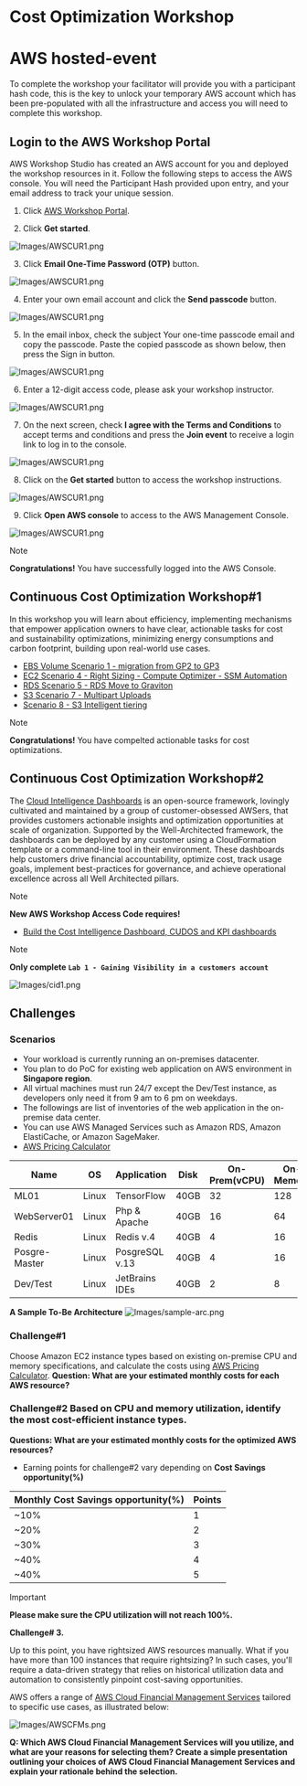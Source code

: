 # Cost Optimization Workshop

# AWS hosted-event

To complete the workshop your facilitator will provide you with a participant hash code, this is the key to unlock your temporary AWS account which has been pre-populated with all the infrastructure and access you will need to complete this workshop.

## Login to the AWS Workshop Portal

AWS Workshop Studio has created an AWS account for you and deployed the workshop resources in it. Follow the following steps to access the AWS console. You will need the Participant Hash provided upon entry, and your email address to track your unique session.

1. Click [AWS Workshop Portal](https://catalog.us-east-1.prod.workshops.aws/).

2. Click **Get started**.

![Images/AWSCUR1.png](/static/costoptimization/getting-started/setup-event-engine-00.png?classes=lab_picture_small)

3. Click **Email One-Time Password (OTP)** button.

![Images/AWSCUR1.png](/static/costoptimization/getting-started/setup-event-engine-01.png?classes=lab_picture_small)

4. Enter your own email account and click the **Send passcode** button.

![Images/AWSCUR1.png](/static/costoptimization/getting-started/setup-event-engine-02.png?classes=lab_picture_small)

5. In the email inbox, check the subject Your one-time passcode email and copy the passcode. Paste the copied passcode as shown below, then press the Sign in button.

![Images/AWSCUR1.png](/static/costoptimization/getting-started/setup-event-engine-03.png?classes=lab_picture_small)

6. Enter a 12-digit access code, please ask your workshop instructor.

![Images/AWSCUR1.png](/static/costoptimization/getting-started/hashcode.png?classes=lab_picture_small)

7. On the next screen, check **I agree with the Terms and Conditions** to accept terms and conditions and press the **Join event** to receive a login link to log in to the console.

![Images/AWSCUR1.png](/static/costoptimization/getting-started/setup-event-engine-04.png?classes=lab_picture_small)

8. Click on the **Get started** button to access the workshop instructions.

![Images/AWSCUR1.png](/static/costoptimization/getting-started/setup-event-engine-05.png?classes=lab_picture_small)

9. Click **Open AWS console** to access to the AWS Management Console.

![Images/AWSCUR1.png](/static/costoptimization/getting-started/setup-event-engine-06.png?classes=lab_picture_small)

> [!NOTE]
> **Congratulations!** You have successfully logged into the AWS Console.

## Continuous Cost Optimization Workshop#1

In this workshop you will learn about efficiency, implementing mechanisms that empower application owners to have clear, actionable tasks for cost and sustainability optimizations, minimizing energy consumptions and carbon footprint, building upon real-world use cases.

 * [EBS Volume Scenario 1 - migration from GP2 to GP3](https://catalog.us-east-1.prod.workshops.aws/workshops/42c0fe7e-8d1c-4d5f-8b48-c818c7952242/en-US/ebs/scenario1-ebs-volumes-migration-from-gp2-to-gp3)
 * [EC2 Scenario 4 - Right Sizing - Compute Optimizer - SSM Automation](https://catalog.us-east-1.prod.workshops.aws/workshops/42c0fe7e-8d1c-4d5f-8b48-c818c7952242/en-US/ec2/scenario4-ec2-rightsizing)
 * [RDS Scenario 5 - RDS Move to Graviton](https://catalog.us-east-1.prod.workshops.aws/workshops/42c0fe7e-8d1c-4d5f-8b48-c818c7952242/en-US/rds/6-rds-move-to-graviton)
 * [S3 Scenario 7 - Multipart Uploads](https://catalog.us-east-1.prod.workshops.aws/workshops/42c0fe7e-8d1c-4d5f-8b48-c818c7952242/en-US/s3/s3-multi-part-uploads)
 * [Scenario 8 - S3 Intelligent tiering](https://catalog.us-east-1.prod.workshops.aws/workshops/42c0fe7e-8d1c-4d5f-8b48-c818c7952242/en-US/s3/intelligent-tiering)


 > [!NOTE]
> **Congratulations!** You have compelted actionable tasks for cost optimizations.

## Continuous Cost Optimization Workshop#2

The [Cloud Intelligence Dashboards](https://d1s0yx3p3y3rah.cloudfront.net/anonymous-embed?dashboard=cudos) is an open-source framework, lovingly cultivated and maintained by a group of customer-obsessed AWSers, that provides customers actionable insights and optimization opportunities at scale of organization. Supported by the Well-Architected framework, the dashboards can be deployed by any customer using a CloudFormation template or a command-line tool in their environment. These dashboards help customers drive financial accountability, optimize cost, track usage goals, implement best-practices for governance, and achieve operational excellence across all Well Architected pillars.


 > [!NOTE]
> **New AWS Workshop Access Code requires!** 

*  [Build the Cost Intelligence Dashboard, CUDOS and KPI dashboards](https://catalog.workshops.aws/co-for-partners/en-US/2-module-1/lab-1) 

 > [!NOTE]
> **Only complete `Lab 1 - Gaining Visibility in a customers account`** 

![Images/cid1.png](/static/costoptimization/getting-started/cid1.png?classes=lab_picture_small)

## Challenges

### Scenarios
* Your workload is currently running an on-premises datacenter. 
* You plan to do PoC for existing web application on AWS environment in **Singapore region**.
* All virtual machines must run 24/7 except the Dev/Test instance, as developers only need it from 9 am to 6 pm on weekdays.
* The followings are list of inventories of the web application in the on-premise data center.
* You can use AWS Managed Services such as Amazon RDS, Amazon ElastiCache, or Amazon SageMaker.
* [AWS Pricing Calculator](https://calculator.aws/#/)

| Name  | OS | Application | Disk | On-Prem(vCPU) | On-Prem Memory(GiB) | Avg CPU Utilization(%) | Max CPU Utilization(%)| Avg Mem(GiB) | Max Mem(GiB) | 
| ------------- | ------------- | ------------- | ------------- | ------------- | ------------- | ------------- | ------------- | ------------- | ------------- |
| ML01  | Linux  | TensorFlow  | 40GB | 32  | 128  | 60  | 80  | 25  | 50  |
| WebServer01  | Linux | Php & Apache  | 40GB  | 16  | 64  | 10  | 25  | 4  | 20  |
| Redis  | Linux  | Redis v.4 | 40GB  | 4  | 16  | 10  | 20  | 7  | 11  |
| Posgre-Master  | Linux  | PosgreSQL v.13  | 40GB | 4  | 16  | 50  | 70  | 3  | 5  |
| Dev/Test  | Linux  | JetBrains IDEs  | 40GB  | 2  | 8  | 40  | 60  | 4  | 6  |

**A Sample To-Be Architecture**
![Images/sample-arc.png](/static/costoptimization/getting-started/sample-arc.png?classes=lab_picture_small)

### Challenge#1

Choose Amazon EC2 instance types based on existing on-premise CPU and memory specifications, and calculate the costs using [AWS Pricing Calculator](https://calculator.aws/#/). **Question: What are your estimated monthly costs for each AWS resource?**


### Challenge#2 Based on CPU and memory utilization, identify the most cost-efficient instance types. 

**Questions: What are your estimated monthly costs for the optimized AWS resources?** 

* Earning points for challenge#2 vary depending on **Cost Savings opportunity(%)**

| Monthly Cost Savings opportunity(%)  | Points |
| ------------- | ------------- |
| ~10%  | 1  | 
| ~20%  | 2  | 
| ~30%  | 3  | 
| ~40%  | 4  | 
| ~40%  | 5  | 

> [!IMPORTANT]
> **Please make sure the CPU utilization will not reach 100%.** 

**Challenge# 3.** 

Up to this point, you have rightsized AWS resources manually. What if you have more than 100 instances that require rightsizing? In such cases, you'll require a data-driven strategy that relies on historical utilization data and automation to consistently pinpoint cost-saving opportunities.

AWS offers a range of [AWS Cloud Financial Management Services](https://aws.amazon.com/aws-cost-management/) tailored to specific use cases, as illustrated below:

![Images/AWSCFMs.png](/static/costoptimization/getting-started/AWSCFMs.png?classes=lab_picture_small)

**Q: Which AWS Cloud Financial Management Services will you utilize, and what are your reasons for selecting them? Create a simple presentation outlining your choices of AWS Cloud Financial Management Services and explain your rationale behind the selection.**
